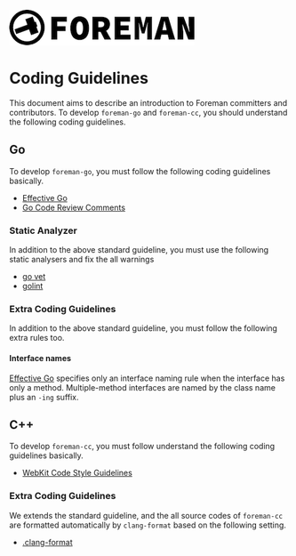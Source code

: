 ![foreman_logo](./img/icon.png)

# Coding Guidelines

This document aims to describe an introduction to Foreman committers and contributors.
To develop `foreman-go` and `foreman-cc`, you should understand the following coding guidelines.

## Go

To develop `foreman-go`, you must follow the following coding guidelines basically.

- [Effective Go](https://golang.org/doc/effective_go.html#interface-names)
- [Go Code Review Comments](https://github.com/golang/go/wiki/CodeReviewComments)

### Static Analyzer

In addition to the above standard guideline, you must use the following static analysers and fix the all warnings 

- [go vet](https://golang.org/cmd/vet/)
- [golint](https://github.com/golang/lint)

### Extra Coding Guidelines

In addition to the above standard guideline, you must follow the following extra rules too.

#### Interface names

[Effective Go](https://golang.org/doc/effective_go.html#interface-names) specifies only an interface naming rule when the interface has only a method. 
Multiple-method interfaces are named by the class name plus an `-ing` suffix.

## C++

To develop `foreman-cc`, you must follow understand the following coding guidelines basically.

- [WebKit Code Style Guidelines](https://webkit.org/code-style-guidelines/)

### Extra Coding Guidelines

We extends the standard guideline, and the all source codes of `foreman-cc` are formatted automatically by `clang-format` based on the following setting.

- [.clang-format](https://github.com/cybergarage/foreman-cc/blob/master/.clang-format)

